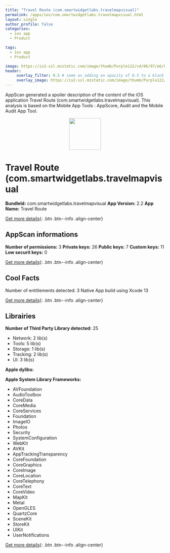 ```yaml
---
title: "Travel Route (com.smartwidgetlabs.travelmapvisual)"
permalink: /apps/ios/com.smartwidgetlabs.travelmapvisual.html
layout: single
author_profile: false
categories: 
  - ios app 
  - Product 

tags: 
  - ios app 
  - Product 

image: https://is2-ssl.mzstatic.com/image/thumb/Purple122/v4/06/97/e6/0697e603-a417-fa8d-56dc-746598d784b8/AppIcon-0-1x_U007emarketing-0-6-0-85-220.png/512x512bb.jpg
header: 
     overlay_filter: 0.5 # same as adding an opacity of 0.5 to a black background
     overlay_image: https://is2-ssl.mzstatic.com/image/thumb/Purple122/v4/06/97/e6/0697e603-a417-fa8d-56dc-746598d784b8/AppIcon-0-1x_U007emarketing-0-6-0-85-220.png/512x512bb.jpg
---
```

AppScan generated a spoiler description of the content of the iOS application Travel Route (com.smartwidgetlabs.travelmapvisual). This analysis is based on the Mobile App Tools : AppScore, Audit and the Mobile Audit App Tool.

  
  
<div style="text-align: center;"><img src="https://is2-ssl.mzstatic.com/image/thumb/Purple122/v4/06/97/e6/0697e603-a417-fa8d-56dc-746598d784b8/AppIcon-0-1x_U007emarketing-0-6-0-85-220.png/512x512bb.jpg" width="100" height="100"></div>  
  
# Travel Route (com.smartwidgetlabs.travelmapvisual

**BundleId:** com.smartwidgetlabs.travelmapvisual
**App Version:** 2.2
**App Name:** Travel Route


[Get more details](/pricing.html){: .btn .btn--info .align-center}  
  
## AppScan informations 

**Number of permissions:** 3
**Private keys:** 26
**Public keys:** 7
**Custom keys:** 11
**Low securit keys:** 0
  
[Get more details](/pricing.html){: .btn .btn--info .align-center}

## Cool Facts

Number of entitlements detected: 3
Native App
build using Xcode 13
  
[Get more details](/pricing.html){: .btn .btn--info .align-center}

## Librairies 
**Number of Third Party Library detected:** 25
- Network: 2 lib(s)
- Tools: 5 lib(s)
- Storage: 1 lib(s)
- Tracking: 2 lib(s)
- UI: 3 lib(s)

**Apple dylibs:**


**Apple System Library Frameworks:**
- AVFoundation
- AudioToolbox
- CoreData
- CoreMedia
- CoreServices
- Foundation
- ImageIO
- Photos
- Security
- SystemConfiguration
- WebKit
- AVKit
- AppTrackingTransparency
- CoreFoundation
- CoreGraphics
- CoreImage
- CoreLocation
- CoreTelephony
- CoreText
- CoreVideo
- MapKit
- Metal
- OpenGLES
- QuartzCore
- SceneKit
- StoreKit
- UIKit
- UserNotifications


  
[Get more details](/pricing.html){: .btn .btn--info .align-center}

